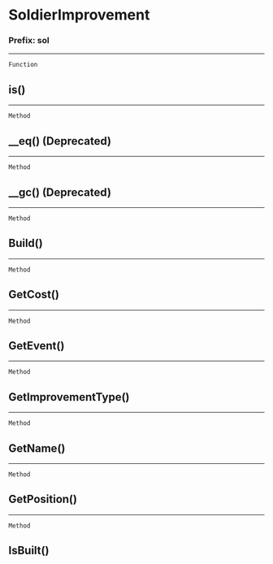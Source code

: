 SoldierImprovement
==================

### Prefix: sol

------------------------------------------------------------------------

`Function`

is()
----

------------------------------------------------------------------------

`Method`

\_\_eq() (Deprecated)
---------------------

------------------------------------------------------------------------

`Method`

\_\_gc() (Deprecated)
---------------------

------------------------------------------------------------------------

`Method`

Build()
-------

------------------------------------------------------------------------

`Method`

GetCost()
---------

------------------------------------------------------------------------

`Method`

GetEvent()
----------

------------------------------------------------------------------------

`Method`

GetImprovementType()
--------------------

------------------------------------------------------------------------

`Method`

GetName()
---------

------------------------------------------------------------------------

`Method`

GetPosition()
-------------

------------------------------------------------------------------------

`Method`

IsBuilt()
---------
